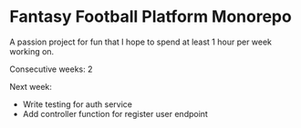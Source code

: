 # Fantasy Football Platform Monorepo

A passion project for fun that I hope to spend at least 1 hour per week working on.

Consecutive weeks: 2

Next week:

-   Write testing for auth service
-   Add controller function for register user endpoint
